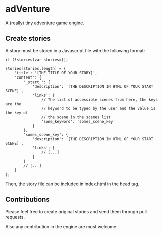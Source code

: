 # adVenture

A (really) tiny adventure game engine.

## Create stories

A story must be stored in a Javascript file with the following format:

```
if (!stories)var stories=[];

stories[stories.length] = {
	'title': '[THE TITLE OF YOUR STORY]',
	'content': {
		'_start_': {
			'description': '[THE DESCRIPTION IN HTML OF YOUR START SCENE]',
			'links': {
				// The list of accessible scenes from here, the keys are the
				// keyword to be typed by the user and the value is the key of
				// the scene in the scenes list
				'sone_keyword': 'somes_scene_key'
			}
		},
		'somes_scene_key': {
			'description': '[THE DESCRIPTION IN HTML OF YOUR START SCENE]',
			'links': {
				// [...]
			}
		}
		// [...]
	}
};

```

Then, the story file can be included in index.html in the head tag.

## Contributions

Please feel free to create original stories and send them through pull requests.

Also any contribution in the engine are most welcome.
